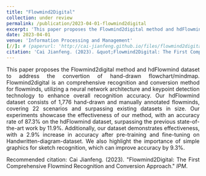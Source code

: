 ```yaml
---
title: "Flowmind2Digital"
collection: under review
permalink: /publication/2023-04-01-flowmind2digital
excerpt: 'This paper proposes the Flowmind2digital method and hdFlowmind dataset to address the convertion of hand-drawn flowchart/mindmap.'
date: 2023-04-01
venue: 'Information Processing and Management'
[//]: # (paperurl: 'http://cai-jianfeng.github.io/files/flowmind2digital.pdf')
citation: 'Cai Jianfeng. (2023). &quot;Flowmind2Digital: The First Comprehensive Flowmind Recognition and Conversion Approach.&quot; <i>IPM</i>.'
---
```

<p style="text-align:justify; text-justify:inter-ideograph;">This paper proposes the Flowmind2digital method and hdFlowmind dataset to address the convertion of hand-drawn flowchart/mindmap. 
Flowmind2digital is an comprehensive recognition and conversion method for flowminds, utilizing a neural network architecture and keypoint detection technology to enhance overall recognition accuracy. 
Our hdFlowmind dataset consists of 1,776 hand-drawn and manually annotated flowminds, covering 22 scenarios and surpassing existing datasets in size. 
Our experiments showcase the effectiveness of our method, with an accuracy rate of 87.3% on the hdFlowmind dataset, surpassing the previous state-of-the-art work by 11.9%. 
Additionally, our dataset demonstrates effectiveness, with a 2.9% increase in accuracy after pre-training and fine-tuning on Handwritten-diagram-dataset. 
We also highlight the importance of simple graphics for sketch recognition, which can improve accuracy by 9.3%. </p>

[//]: # ([Download paper here]&#40;http://cai-jianfeng.github.io/files/flowmind2digital.pdf&#41;)

<p style="text-align:justify; text-justify:inter-ideograph;">Recommended citation: Cai Jianfeng. (2023). &quot;Flowmind2Digital: The First Comprehensive Flowmind Recognition and Conversion Approach.&quot; <i>IPM</i>.</p>